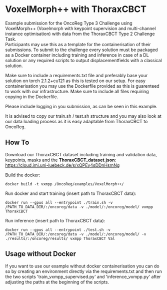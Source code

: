 # VoxelMorph++ with ThoraxCBCT

Example submission for the OncoReg Type 3 Challenge using VoxelMorph++ (Voxelmorph with keypoint supervision and multi-channel instance optimisation) with data from the ThoraxCBCT Type 2 Challenge Task.  
Participants may use this as a template for the containerisation of their submissions. 
To submit to the challenge every solution must be packaged as a Docker container including training and inference in case of a DL solution or any required scripts to output displacementfields with a classical solution.

Make sure to include a requirements.txt file and preferably base your solution on torch 2.1.2+cu121 as this is tested on our setup.
For easy containerisation you may use the Dockerfile provided as this is guarenteed to work with our infrastructure. Make sure to include all files requiring copying in the Dockerfile.

Please include logging in you submission, as can be seen in this example. 

It is advised to copy our train.sh / test.sh structure and you may also look at our data loading process as it is easy adaptable from ThoraxCBCT to OncoReg.

## How To

Download our ThoraxCBCT dataset including training and validation data, keypoints, masks and the **ThoraxCBCT_dataset.json**:  
https://cloud.imi.uni-luebeck.de/s/xQPEy4sDDnHsmNg

Build the docker:

```
docker build -t vxmpp /OncoReg/examples/VoxelMorph++/
```

Run docker and start training (insert path to ThoraxCBCT data):

```
docker run --gpus all --entrypoint ./train.sh -v /PATH_TO_DATA_DIR/:/oncoreg/data -v ./model/:/oncoreg/model/ vxmpp ThoraxCBCT
```

Run inference (insert path to ThoraxCBCT data):

```
docker run --gpus all --entrypoint ./test.sh -v /PATH_TO_DATA_DIR/:/oncoreg/data -v ./model/:/oncoreg/model/ -v ./results/:/oncoreg/results/ vxmpp ThoraxCBCT Val
```

## Usage without Docker

If you want to use our example without docker containerisation you can do so by creating an environment directly via the requirements.txt and then run the two scripts 'train_vxmpp_supervised.py' and 'inference_vxmpp.py' after adjusting the paths at the beginning of the scripts. 


